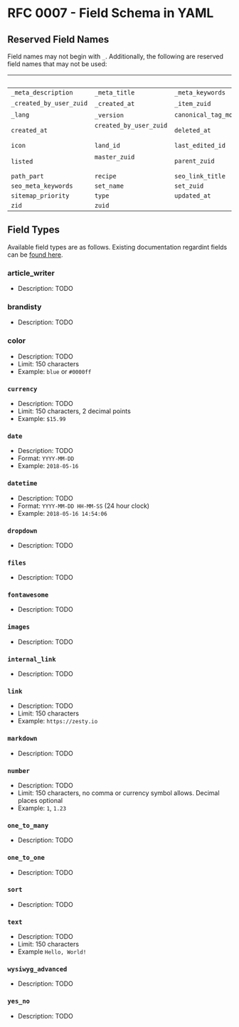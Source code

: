 # RFC 0007 - Field Schema in YAML

## Reserved Field Names

Field names may not begin with `_`.  Additionally, the following are reserved field names that may not be used:

|                         |                                   |                      |                                   |
|-------------------------|-----------------------------------|----------------------|-----------------------------------|
| `_meta_description`     | `_meta_title`                     | `_meta_keywords`     | `_meta_link_text`                 |
| `_created_by_user_zuid` | `_created_at`                     | `_item_zuid`         | `_version_zuid`                   |
| `_lang`                 | `_version`                        | `canonical_tag_mode` | `canonical_query_param_whitelist` | 
| `created_at`            | `created_by_user_zuid`            | `deleted_at`         | `garnish`                         | 
| `icon`                  | `land_id`                         | `last_edited_id`     | `last_updated`                    |
| `listed`                | `master_zuid`                     | `parent_zuid`        | `path_full`                       |
| `path_part`             | `recipe`                          | `seo_link_title`     | `seo_meta_description`            |
| `seo_meta_keywords`     | `set_name`                        | `set_zuid`           | `show_add_new_set_item`           |
| `sitemap_priority`      | `type`                            | `updated_at`         | `updated_by_user_zuid`            |
| `zid`                   | `zuid`                            |                      |                                   |

## Field Types

Available field types are as follows.  Existing documentation regardint fields can be [found here](https://developer.zesty.io/docs/content-schemas/set-fields/).

### article_writer

* Description: TODO

### brandisty

* Description: TODO

### color

* Description: TODO
* Limit: 150 characters
* Example: `blue` or `#0000ff`

### `currency`

* Description: TODO
* Limit: 150 characters, 2 decimal points
* Example: `$15.99`

### `date`

* Description: TODO
* Format: `YYYY-MM-DD`
* Example: `2018-05-16` 

### `datetime`

* Description: TODO
* Format: `YYYY-MM-DD HH-MM-SS` (24 hour clock)
* Example: `2018-05-16 14:54:06`

### `dropdown`

* Description: TODO

### `files`

* Description: TODO

### `fontawesome`

* Description: TODO

### `images`

* Description: TODO

### `internal_link`

* Description: TODO

### `link`

* Description: TODO
* Limit: 150 characters
* Example: `https://zesty.io`

### `markdown`

* Description: TODO

### `number`

* Description: TODO
* Limit: 150 characters, no comma or currency symbol allows.  Decimal places optional
* Example: `1`, `1.23`

### `one_to_many`

* Description: TODO

### `one_to_one`

* Description: TODO

### `sort`

* Description: TODO

### `text`

* Description: TODO
* Limit: 150 characters
* Example `Hello, World!`

### `wysiwyg_advanced`

* Description: TODO

### `yes_no`

* Description: TODO
